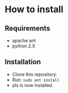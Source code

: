 # How to install

## Requirements

- apache ant
- python 2.X

## Installation

- Clone this repository.
- Run: `sudo ant install`
- pls is now installed.

